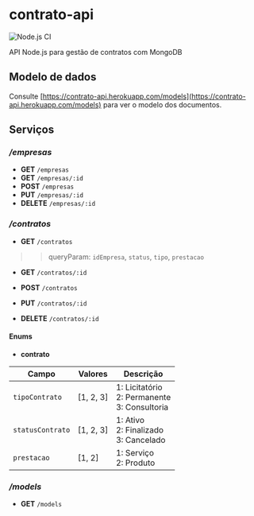 # contrato-api

![Node.js CI](https://github.com/mauriciocordeiro/contrato-api/workflows/Node.js%20CI/badge.svg)

API Node.js para gestão de contratos com MongoDB

## Modelo de dados

Consulte [https://contrato-api.herokuapp.com/models](https://contrato-api.herokuapp.com/models) para ver o modelo dos documentos.

## Serviços

### _/empresas_

* **GET** `/empresas`
* **GET** `/empresas/:id`
* **POST** `/empresas`
* **PUT** `/empresas/:id`
* **DELETE** `/empresas/:id`

### _/contratos_

* **GET** `/contratos`
> > queryParam: `idEmpresa`, `status`, `tipo`, `prestacao`

* **GET** `/contratos/:id`

* **POST** `/contratos`

* **PUT** `/contratos/:id`

* **DELETE** `/contratos/:id`

#### Enums

* **contrato**

| Campo            | Valores    | Descrição                                         |
|------------------|------------|---------------------------------------------------|
| `tipoContrato`   | [1, 2, 3]  | 1: Licitatório<br>2: Permanente<br>3: Consultoria |
| `statusContrato` | [1, 2, 3]  | 1: Ativo<br>2: Finalizado<br>3: Cancelado         |
| `prestacao`      | [1, 2]     | 1: Serviço<br>2: Produto                          |

### _/models_

* **GET** `/models`

